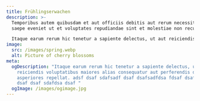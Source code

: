 ```yaml
---
title: Frühlingserwachen
description: >-
  Temporibus autem quibusdam et aut officiis debitis aut rerum necessitatibus
  saepe eveniet ut et voluptates repudiandae sint et molestiae non recusandae.

  Itaque earum rerum hic tenetur a sapiente delectus, ut aut reiciendis voluptatibus maiores alias consequatur aut perferendis doloribus asperiores repellat.
image:
  src: /images/spring.webp
  alt: Picture of cherry blossoms
meta:
  ogDescription: "Itaque earum rerum hic tenetur a sapiente delectus, ut aut
    reiciendis voluptatibus maiores alias consequatur aut perferendis doloribus
    asperiores repellat. adsf dsaf sdafsadf dsaf dsafsadfdsa fdsaf dsafsdafsdafs
    dsaf dsaf sdafdsa dsaf "
  ogImage: /images/ogimage.jpg
---
```

